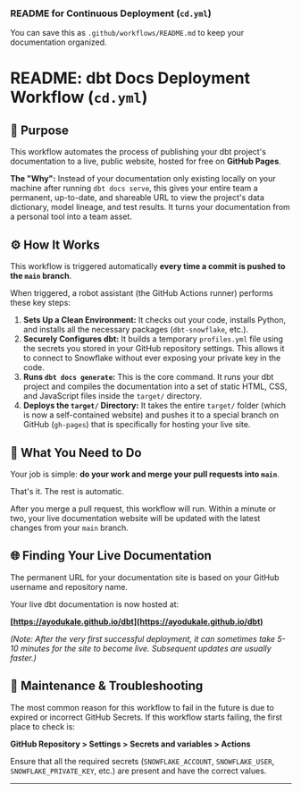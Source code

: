 
### README for Continuous Deployment (`cd.yml`)

You can save this as `.github/workflows/README.md` to keep your documentation organized.

# README: dbt Docs Deployment Workflow (`cd.yml`)

## 🎯 Purpose

This workflow automates the process of publishing your dbt project's documentation to a live, public website, hosted for free on **GitHub Pages**.

**The "Why":**
Instead of your documentation only existing locally on your machine after running `dbt docs serve`, this gives your entire team a permanent, up-to-date, and shareable URL to view the project's data dictionary, model lineage, and test results. It turns your documentation from a personal tool into a team asset.

## ⚙️ How It Works

This workflow is triggered automatically **every time a commit is pushed to the `main` branch**.

When triggered, a robot assistant (the GitHub Actions runner) performs these key steps:

1.  **Sets Up a Clean Environment:** It checks out your code, installs Python, and installs all the necessary packages (`dbt-snowflake`, etc.).
2.  **Securely Configures dbt:** It builds a temporary `profiles.yml` file using the secrets you stored in your GitHub repository settings. This allows it to connect to Snowflake without ever exposing your private key in the code.
3.  **Runs `dbt docs generate`:** This is the core command. It runs your dbt project and compiles the documentation into a set of static HTML, CSS, and JavaScript files inside the `target/` directory.
4.  **Deploys the `target/` Directory:** It takes the entire `target/` folder (which is now a self-contained website) and pushes it to a special branch on GitHub (`gh-pages`) that is specifically for hosting your live site.

## 🫵 What You Need to Do

Your job is simple: **do your work and merge your pull requests into `main`**.

That's it. The rest is automatic.

After you merge a pull request, this workflow will run. Within a minute or two, your live documentation website will be updated with the latest changes from your `main` branch.

## 🌐 Finding Your Live Documentation

The permanent URL for your documentation site is based on your GitHub username and repository name.

Your live dbt documentation is now hosted at:

**[https://ayodukale.github.io/dbt](https://ayodukale.github.io/dbt)**

*(Note: After the very first successful deployment, it can sometimes take 5-10 minutes for the site to become live. Subsequent updates are usually faster.)*

## 🔧 Maintenance & Troubleshooting

The most common reason for this workflow to fail in the future is due to expired or incorrect GitHub Secrets. If this workflow starts failing, the first place to check is:

**GitHub Repository > Settings > Secrets and variables > Actions**

Ensure that all the required secrets (`SNOWFLAKE_ACCOUNT`, `SNOWFLAKE_USER`, `SNOWFLAKE_PRIVATE_KEY`, etc.) are present and have the correct values.

---

